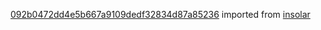 [092b0472dd4e5b667a9109dedf32834d87a85236](https://github.com/insolar/insolar/commit/092b0472dd4e5b667a9109dedf32834d87a85236) imported from [insolar](https://github.com/insolar/insolar)
